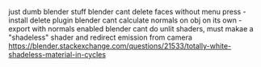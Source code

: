 just dumb blender stuff
blender cant delete faces without menu press - install delete plugin
blender cant calculate normals on obj on its own - export with normals enabled
blender cant do unlit shaders, must makae a "shadeless" shader and redirect emission from camera https://blender.stackexchange.com/questions/21533/totally-white-shadeless-material-in-cycles
